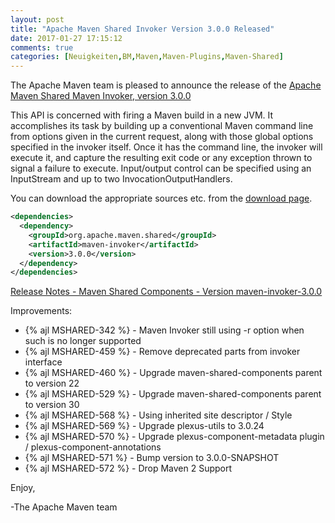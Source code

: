 ```yaml
---
layout: post
title: "Apache Maven Shared Invoker Version 3.0.0 Released"
date: 2017-01-27 17:15:12
comments: true
categories: [Neuigkeiten,BM,Maven,Maven-Plugins,Maven-Shared]
---
```

The Apache Maven team is pleased to announce the release of the 
[Apache Maven Shared Maven Invoker, version 3.0.0](http://maven.apache.org/shared/maven-invoker/)

This API is concerned with firing a Maven build in a new JVM. It accomplishes
its task by building up a conventional Maven command line from options given in
the current request, along with those global options specified in the invoker
itself. Once it has the command line, the invoker will execute it, and capture
the resulting exit code or any exception thrown to signal a failure to execute.
Input/output control can be specified using an InputStream and up to two
InvocationOutputHandlers.

You can download the appropriate sources etc. from the 
[download page](http://maven.apache.org/shared/maven-invoker/download.cgi).


``` xml
<dependencies>
  <dependency>
    <groupId>org.apache.maven.shared</groupId>
    <artifactId>maven-invoker</artifactId>
    <version>3.0.0</version>
  </dependency>
</dependencies>
```

<!-- more -->

[Release Notes - Maven Shared Components - Version maven-invoker-3.0.0](https://issues.apache.org/jira/secure/ReleaseNote.jspa?projectId=12317922&version=12331463)

Improvements:

 * {% ajl MSHARED-342 %} - Maven Invoker still using -r option when such is no longer supported
 * {% ajl MSHARED-459 %} - Remove deprecated parts from invoker interface
 * {% ajl MSHARED-460 %} - Upgrade maven-shared-components parent to version 22
 * {% ajl MSHARED-529 %} - Upgrade maven-shared-components parent to version 30
 * {% ajl MSHARED-568 %} - Using inherited site descriptor / Style
 * {% ajl MSHARED-569 %} - Upgrade plexus-utils to 3.0.24
 * {% ajl MSHARED-570 %} - Upgrade plexus-component-metadata plugin / plexus-component-annotations
 * {% ajl MSHARED-571 %} - Bump version to 3.0.0-SNAPSHOT
 * {% ajl MSHARED-572 %} - Drop Maven 2 Support


Enjoy,

-The Apache Maven team 
